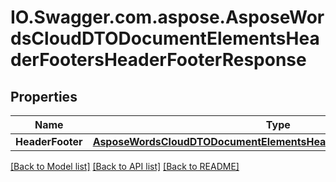 # IO.Swagger.com.aspose.AsposeWordsCloudDTODocumentElementsHeaderFootersHeaderFooterResponse
## Properties

Name | Type | Description | Notes
------------ | ------------- | ------------- | -------------
**HeaderFooter** | [**AsposeWordsCloudDTODocumentElementsHeaderFootersHeaderFooterDto**](AsposeWordsCloudDTODocumentElementsHeaderFootersHeaderFooterDto.md) | HeaderFooter | [optional] 

[[Back to Model list]](../README.md#documentation-for-models) [[Back to API list]](../README.md#documentation-for-api-endpoints) [[Back to README]](../README.md)

